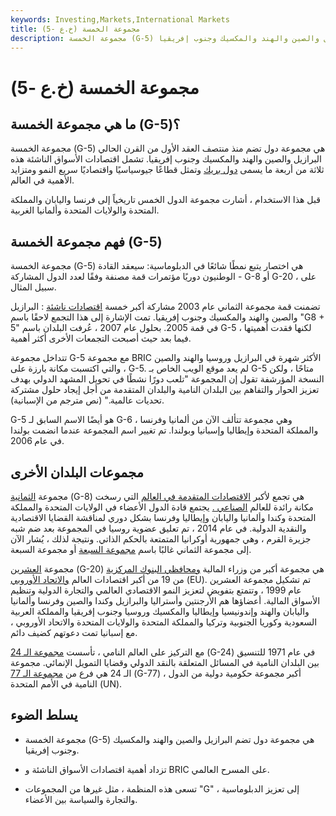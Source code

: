 ```yaml
---
keywords: Investing,Markets,International Markets
title: مجموعة الخمسة (خ.ع -5)
description: مجموعة الخمسة (G-5) هي مجموعة دول تضم منذ منتصف العقد الأول من القرن الحالي البرازيل والصين والهند والمكسيك وجنوب إفريقيا.
---
```


# مجموعة الخمسة (خ.ع -5)
## ما هي مجموعة الخمسة (G-5)؟

مجموعة الخمسة (G-5) هي مجموعة دول تضم منذ منتصف العقد الأول من القرن الحالي البرازيل والصين والهند والمكسيك وجنوب إفريقيا. تشمل اقتصادات الأسواق الناشئة هذه ثلاثة من أربعة ما يسمى [دول بريك](/bric) وتمثل قطاعًا جيوسياسيًا واقتصاديًا سريع النمو ومتزايد الأهمية في العالم.

قبل هذا الاستخدام ، أشارت مجموعة الدول الخمس تاريخياً إلى فرنسا واليابان والمملكة المتحدة والولايات المتحدة وألمانيا الغربية.

## فهم مجموعة الخمسة (G-5)

مجموعة الخمسة (G-5) هي اختصار يتبع نمطًا شائعًا في الدبلوماسية: سيعقد القادة الوطنيون دوريًا مؤتمرات قمة مصنفة وفقًا لعدد الدول المشاركة - G-8 أو G-20 ، على سبيل المثال.

تضمنت قمة مجموعة الثماني عام 2003 مشاركة أكبر خمسة [اقتصادات ناشئة](/emergingmarketeconomy) : البرازيل والصين والهند والمكسيك وجنوب إفريقيا. تمت الإشارة إلى هذا التجمع لاحقًا باسم "G8 + 5" في قمة 2005. بحلول عام 2007 ، عُرفت البلدان باسم G-5 ، لكنها فقدت أهميتها فيما بعد حيث أصبحت التجمعات الأخرى أكثر أهمية.

تتداخل مجموعة G-5 مع مجموعة BRIC الأكثر شهرة في البرازيل وروسيا والهند والصين ، والتي اكتسبت مكانة بارزة على G-5. لم يعد موقع الويب الخاص بـ G-5 متاحًا ، ولكن النسخة المؤرشفة تقول إن المجموعة "تلعب دورًا نشطًا في تحويل المشهد الدولي بهدف تعزيز الحوار والتفاهم بين البلدان النامية والبلدان المتقدمة من أجل إيجاد حلول مشتركة تحديات عالمية." (نص مترجم من الإسبانية).

G-5 هو أيضًا الاسم السابق لـ G-6 ، وهي مجموعة تتألف الآن من ألمانيا وفرنسا والمملكة المتحدة وإيطاليا وإسبانيا وبولندا. تم تغيير اسم المجموعة عندما انضمت بولندا في عام 2006.

## مجموعات البلدان الأخرى

مجموعة [الثمانية](/g8) (G-8) هي تجمع لأكبر [الاقتصادات المتقدمة في العالم](/developed-economy) التي رسخت مكانة رائدة للعالم [الصناعي .](/industrialization) يجتمع قادة الدول الأعضاء في الولايات المتحدة والمملكة المتحدة وكندا وألمانيا واليابان وإيطاليا وفرنسا بشكل دوري لمناقشة القضايا الاقتصادية والنقدية الدولية. في عام 2014 ، تم تعليق عضوية روسيا في المجموعة بعد ضم شبه جزيرة القرم ، وهي جمهورية أوكرانيا المتمتعة بالحكم الذاتي. ونتيجة لذلك ، يُشار الآن إلى مجموعة الثماني غالبًا باسم [مجموعة السبعة](/g7) أو مجموعة السبعة.

مجموعة [العشرين](/g-20) (G-20) هي مجموعة أكبر من وزراء المالية [ومحافظي البنوك المركزية](/centralbank) من 19 من أكبر اقتصادات العالم [والاتحاد الأوروبي](/europeanunion) (EU). تم تشكيل مجموعة العشرين عام 1999 ، وتتمتع بتفويض لتعزيز النمو الاقتصادي العالمي والتجارة الدولية وتنظيم الأسواق المالية. أعضاؤها هم الأرجنتين وأستراليا والبرازيل وكندا والصين وفرنسا وألمانيا واليابان والهند وإندونيسيا وإيطاليا والمكسيك وروسيا وجنوب إفريقيا والمملكة العربية السعودية وكوريا الجنوبية وتركيا والمملكة المتحدة والولايات المتحدة والاتحاد الأوروبي ، مع إسبانيا تمت دعوتهم كضيف دائم.

مع التركيز على العالم النامي ، تأسست [مجموعة الـ 24](/g-24) (G-24) في عام 1971 للتنسيق بين البلدان النامية في المسائل المتعلقة بالنقد الدولي وقضايا التمويل الإنمائي. مجموعة الـ 24 هي فرع من [مجموعة الـ 77](/group-of-77) (G-77) ، أكبر مجموعة حكومية دولية من الدول النامية في الأمم المتحدة (UN).

## يسلط الضوء

- مجموعة الخمسة (G-5) هي مجموعة دول تضم البرازيل والصين والهند والمكسيك وجنوب إفريقيا.

- تزداد أهمية اقتصادات الأسواق الناشئة و BRIC على المسرح العالمي.

- تسعى هذه المنظمة ، مثل غيرها من المجموعات "G" ، إلى تعزيز الدبلوماسية والتجارة والسياسة بين الأعضاء.

